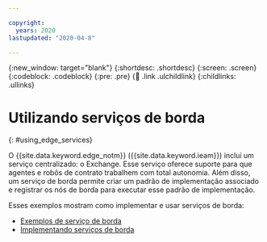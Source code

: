```yaml
---

copyright:
  years: 2020
lastupdated: "2020-04-8"

---
```


{:new_window: target="blank"}
{:shortdesc: .shortdesc}
{:screen: .screen}
{:codeblock: .codeblock}
{:pre: .pre}
{:child: .link .ulchildlink}
{:childlinks: .ullinks}

# Utilizando serviços de borda
{: #using_edge_services}

O {{site.data.keyword.edge_notm}} ({{site.data.keyword.ieam}}) inclui um serviço centralizado: o Exchange. Esse serviço oferece suporte para que agentes e robôs de contrato trabalhem com total autonomia. Além disso, um serviço de borda permite criar um padrão de implementação associado e registrar os nós de borda para executar esse padrão de implementação.

Esses exemplos mostram como implementar e usar serviços de borda:

* [Exemplos de serviço de borda](additional_examples.md)
* [Implementando serviços de borda](detailed_policy.md)
